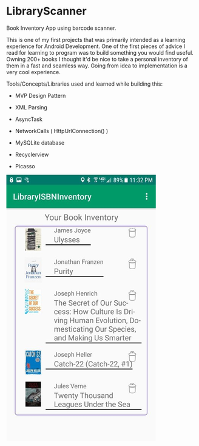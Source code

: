 # LibraryScanner
Book Inventory App using barcode scanner.

This is one of my first projects that was primarily intended as a learning experience for Android Development. One of the first pieces of advice I read for learning to program was to build something you would find useful. Owning 200+ books I thought it'd be nice to take a personal inventory of them in a fast and seamless way. Going from idea to implementation is a very cool experience. 

Tools/Concepts/Libraries used and learned while building this:

- MVP Design Pattern

- XML Parsing

- AsyncTask

- NetworkCalls ( HttpUrlConnection() )

- MySQLite database

- Recyclerview

- Picasso

![](/libscan_2_-iloveimg-resized.jpg)
